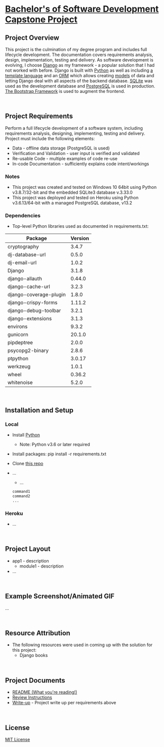 # [Bachelor's of Software Development Capstone Project](https://developernexus.herokuapp.com/)

## Project Overview

This project is the culmination of my degree program and includes full lifecycle development.  The documentation covers requirements analysis, design, implementation, testing and delivery.  As software development is evolving, I choose [Django](https://www.djangoproject.com/) as my framework - a popular solution that I had not worked with before.  Django is built with [Python](https://www.python.org/) as well as including [a template language](https://docs.djangoproject.com/en/dev/ref/templates/language/) and an [ORM](https://en.wikipedia.org/wiki/Object%E2%80%93relational_mapping) which allows creating [models](https://docs.djangoproject.com/en/dev/topics/db/models/) of data and letting Django deal with all aspects of the backend database.  [SQLite](https://www.sqlite.org/) was used as the development database and [PostgreSQL](https://www.postgresql.org/) is used in production.  [The Bootstrap Framework](https://getbootstrap.com/) is used to augment the frontend.

<br>

## Project Requirements

Perform a full lifecycle development of a software system, including requirements analysis, designing, implementing, testing and delivery.  Project must include the following elements:

* Data - offline data storage (PostgreSQL is used)
* Verification and Validation - user input is verified and validated
* Re-usable Code - multiple examples of code re-use
* In-code Documentation - sufficiently explains code intent/workings

### Notes

* This project was created and tested on Windows 10 64bit using Python v3.8.7/32-bit and the embedded SQLite3 database v.3.33.0
* This project was deployed and tested on Heroku using Python v3.6.13/64-bit with a managed PostgreSQL database, v13.2

### Dependencies

* Top-level Python libraries used as documented in requirements.txt:

**Package** | **Version**
------------|------------
cryptography | 3.4.7
dj-database-url | 0.5.0
dj-email-url | 1.0.2
Django | 3.1.8
django-allauth | 0.44.0
django-cache-url | 3.2.3
django-coverage-plugin | 1.8.0
django-crispy-forms | 1.11.2
django-debug-toolbar | 3.2.1
django-extensions | 3.1.3
environs | 9.3.2
gunicorn | 20.1.0
pipdeptree | 2.0.0
psycopg2-binary | 2.8.6
ptpython | 3.0.17
werkzeug | 1.0.1
wheel | 0.36.2
whitenoise | 5.2.0

<br>

## Installation and Setup

### Local

* Install [Python](https://www.python.org/downloads/)
  * Note: Python v3.6 or later required
* Install packages:  pip install -r requirements.txt
* Clone [this repo](https://github.com/sockduct/dusseldorf)
* ...
  * ...

  ```python
  command1
  command2
  ...
  ```

### Heroku

* ...

<br>

## Project Layout

* app1 - description
  * module1 - description
* ...

<br>

## Example Screenshot/Animated GIF

...

<br>

## Resource Attribution

* The following resources were used in coming up with the solution for this project:
  * Django books

<br>

## Project Documents

* [README (What you're reading!)](README.md)
* [Review Instructions](Review.md)
* [Write-up](Write-up.md) - Project write up per requirements above

<br>

## License

[MIT License](LICENSE)
